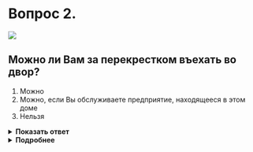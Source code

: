 # Вопрос 2.

![](https://s.drom.ru/i24228/pdd/tickets/2016/1543885311.jpg)

## Можно ли Вам за перекрестком въехать во двор?

1. Можно
2. Можно, если Вы обслуживаете предприятие, находящееся в этом доме
3. Нельзя

<details>
<summary><b>Показать ответ</b></summary>
Правильный ответ: 1
</details>
<details>
<summary><b>Подробнее</b></summary>
Действие знака 4.1.1 «Движение прямо» в случае его установки перед пересечением проезжих частей (перекрёстком) распространяется только на первое пересечение за знаком. Поворот налево совершается вне зоны действия знака. Ничего противоречащего его выполнению нет. Въезжаете во двор по указанной траектории.
(«Дорожные знаки»)
</details>